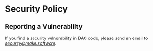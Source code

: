 # Security Policy

## Reporting a Vulnerability

If you find a security vulnerability in DAO code, please send an email to *security@make.software*.
